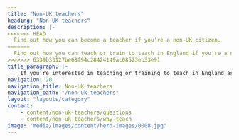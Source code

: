 ```yaml
---
title: "Non-UK teachers"
heading: "Non-UK teachers"
description: |-
<<<<<<< HEAD
  Find out how you can become a teacher if you're a non-UK citizen.
=======
  Find out how you can teach or train to teach in England if you're a non-UK citizen.
>>>>>>> 6339b33127be68f94c28424149ac08523eb33e91
title_paragraph: |-
    If you’re interested in teaching or training to teach in England as an international citizen, we can help you understand your next steps.
navigation: 20
navigation_title: Non-UK teachers
navigation_path: "/non-uk-teachers"
layout: "layouts/category"
content:
    - content/non-uk-teachers/questions
    - content/non-uk-teachers/why-teach
image: "media/images/content/hero-images/0008.jpg"
---
```



